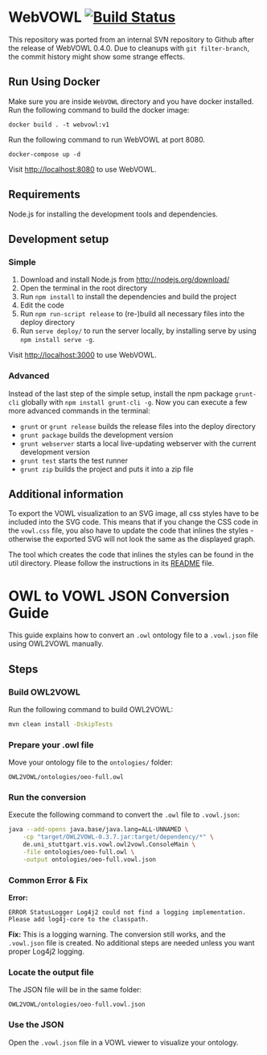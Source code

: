 WebVOWL [![Build Status](https://travis-ci.org/VisualDataWeb/WebVOWL.svg?branch=master)](https://travis-ci.org/VisualDataWeb/WebVOWL)
=======
This repository was ported from an internal SVN repository to Github after the release of WebVOWL 0.4.0. Due to cleanups with `git filter-branch`, the commit history might show some strange effects.

Run Using Docker
------------
Make sure you are inside `WebVOWL` directory and you have docker installed. Run the following command to build the docker image:

`docker build . -t webvowl:v1`

Run the following command to run WebVOWL at port 8080. 

`docker-compose up -d` 

Visit [http://localhost:8080](http://localhost:8080) to use WebVOWL.

Requirements
------------

Node.js for installing the development tools and dependencies.


Development setup
-----------------

### Simple ###
1. Download and install Node.js from http://nodejs.org/download/
2. Open the terminal in the root directory
3. Run `npm install` to install the dependencies and build the project
4. Edit the code
5. Run `npm run-script release` to (re-)build all necessary files into the deploy directory
6. Run `serve deploy/` to run the server locally, by installing serve by using `npm install serve -g`.

Visit [http://localhost:3000](http://localhost:3000) to use WebVOWL.

### Advanced ###
Instead of the last step of the simple setup, install the npm package `grunt-cli` globally with
`npm install grunt-cli -g`. Now you can execute a few more advanced commands in the terminal:

* `grunt` or `grunt release` builds the release files into the deploy directory
* `grunt package` builds the development version
* `grunt webserver` starts a local live-updating webserver with the current development version
* `grunt test` starts the test runner
* `grunt zip` builds the project and puts it into a zip file


Additional information
----------------------

To export the VOWL visualization to an SVG image, all css styles have to be included into the SVG code.
This means that if you change the CSS code in the `vowl.css` file, you also have to update the code that
inlines the styles - otherwise the exported SVG will not look the same as the displayed graph.

The tool which creates the code that inlines the styles can be found in the util directory. Please
follow the instructions in its [README](util/VowlCssToD3RuleConverter/README.md) file.




# OWL to VOWL JSON Conversion Guide

This guide explains how to convert an `.owl` ontology file to a `.vowl.json` file using OWL2VOWL manually.

## Steps

### Build OWL2VOWL
Run the following command to build OWL2VOWL:

```bash
mvn clean install -DskipTests
```

### Prepare your .owl file
Move your ontology file to the `ontologies/` folder:

```
OWL2VOWL/ontologies/oeo-full.owl
```

### Run the conversion
Execute the following command to convert the `.owl` file to `.vowl.json`:

```bash
java --add-opens java.base/java.lang=ALL-UNNAMED \
    -cp "target/OWL2VOWL-0.3.7.jar:target/dependency/*" \
    de.uni_stuttgart.vis.vowl.owl2vowl.ConsoleMain \
    -file ontologies/oeo-full.owl \
    -output ontologies/oeo-full.vowl.json
```

### Common Error & Fix

**Error:**
```
ERROR StatusLogger Log4j2 could not find a logging implementation. Please add log4j-core to the classpath.
```

**Fix:**
This is a logging warning. The conversion still works, and the `.vowl.json` file is created. No additional steps are needed unless you want proper Log4j2 logging.

### Locate the output file
The JSON file will be in the same folder:

```
OWL2VOWL/ontologies/oeo-full.vowl.json
```

### Use the JSON
Open the `.vowl.json` file in a VOWL viewer to visualize your ontology.

